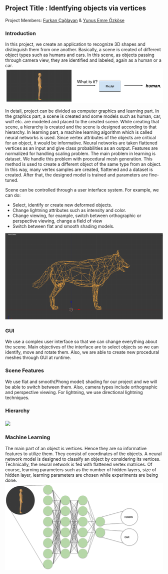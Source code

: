 <h2>Project Title : Identfying objects via vertices</h2>
Project Members: <a href="https://github.com/furkancaglayan">Furkan Çağlayan</a> & <a href="https://github.com/EmreOzkose">Yunus Emre Özköse</a>

<h3>Introduction </h3>
In this project, we create an application to recognize 3D shapes and distinguish them from one another. Basically, a scene is created of different object types such as humans and cars. In this scene, as objects passing through camera view, they are identified and labeled, again as a human or a car.

<img src="images/introfigure.png">

<br>

In detail, project can be divided as computer graphics and learning part. In the graphics part, a scene is created and some models such as human, car, wolf etc. are modeled and placed to the created scene. While creating that scene, a hierarchy is created and the scene is designed according to that hierarchy. In learning part, a machine learning algorithm which is called neural networks is used. Since vertex attributes of the objects are critical for an object, it would be informative. Neural networks are taken flattened vertices as an input and give class probabilities as an output. Features are normalized for handling scaling problem. The main problem in learning is dataset. We handle this problem with procedural mesh generation. This method is used to create a different object of the same type from an object. In this way, many vertex samples are created, flattened and a dataset is created. After that, the designed model is trained and parameters are fine-tuned. 

Scene can be controlled through a user interface system. For example, we can do:
<ul>
    <li> Select, identify or create new deformed objects. </li>
    <li> Change lightning attributes such as intensity and color.</li>
    <li> Change viewing, for example, switch between orthographic or perspective viewing, change a field of view</li>
    <li> Switch between flat and smooth shading models.</li>
</ul>

<img src="images/wolfvertex.png">

<br>

<h3>GUI</h3>
We use a complex user interface so that we can change everything about the scene. Main objectives of the interface are to select objects so we can identify, move and rotate them. Also, we are able to create new procedural meshes through GUI at runtime.

<h3>Scene Features</h3>
We use flat and smooth(Phong model) shading for our project and we will be able to switch between them. Also, camera types include orthographic and perspective viewing. For lightning, we use directional lightning techniques.

<h3>Hierarchy<h3>
<img src="images/uml.png">

<h3>Machine Learning</h3>
The main part of an object is vertices. Hence they are so informative features to utilize them. They consist of coordinates of the objects. A neural network model is designed to classify an object by considering its vertices. Technically, the neural network is fed with flattened vertex matrices. Of course, learning parameters such as the number of hidden layers, size of hidden layer, learning parameters are chosen while experiments are being done. 
    
<img src="images/neuralnetworks.png">
